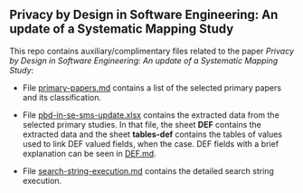 ## Privacy by Design in Software Engineering: An update of a Systematic Mapping Study


This repo contains auxiliary/complimentary files related to the paper *Privacy by Design in Software Engineering: An update of a Systematic Mapping Study*:

* File [primary-papers.md](primary-papers.md) contains a list of the selected primary papers and its classification.

* File [pbd-in-se-sms-update.xlsx](data/pbd-in-se-sms-update.xlsx) contains the extracted data from the selected primary studies. In that file, the sheet **DEF** contains the extracted data and the sheet **tables-def** contains the tables of values used to link DEF valued fields, when the case. DEF fields with a brief explanation can be seen in [DEF.md](DEF.md).

* File [search-string-execution.md](search-string-execution.md) contains the detailed search string execution.
